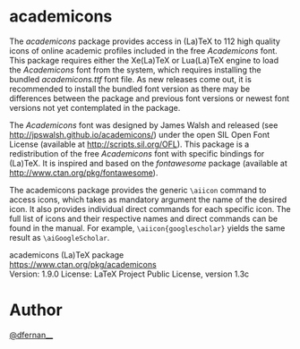 # academicons

The *academicons* package provides access in (La)TeX to 112 high quality icons
of online academic profiles included in the free *Academicons* font. This
package requires either the Xe(La)TeX or Lua(La)TeX engine to load the
*Academicons* font from the system, which requires installing the bundled
*academicons.ttf* font file. As new releases come out, it is recommended to
install the bundled font version as there may be differences between the package
and previous font versions or newest font versions not yet contemplated in the
package.

The *Academicons* font was designed by James Walsh and released (see
<http://jpswalsh.github.io/academicons/>) under the open SIL Open Font License
(available at <http://scripts.sil.org/OFL>). This package is a redistribution of
the free *Academicons* font with specific bindings for (La)TeX. It is inspired
and based on the *fontawesome* package (available at
<http://www.ctan.org/pkg/fontawesome>).

The academicons package provides the generic `\aiicon` command to access icons,
which takes as mandatory argument the name of the desired icon. It also
provides individual direct commands for each specific icon. The full list of
icons and their respective names and direct commands can be found in the
manual. For example, `\aiicon{googlescholar}` yields the same result as
`\aiGoogleScholar`.

academicons (La)TeX package\
<https://www.ctan.org/pkg/academicons>\
Version: 1.9.0
License: LaTeX Project Public License, version 1.3c

# Author

[@dfernan__](https://twitter.com/dfernan__)
